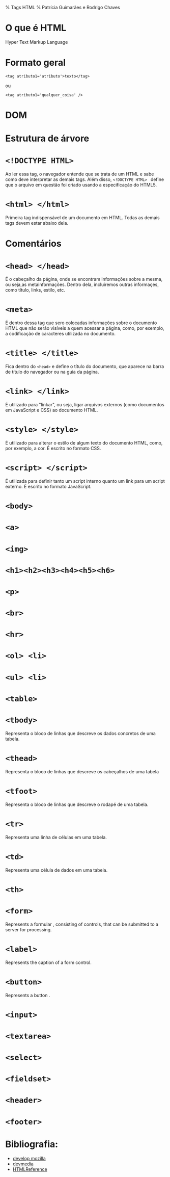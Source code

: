 % Tags HTML
% Patrícia Guimarães e Rodrigo Chaves

# O que é HTML

Hyper Text Markup Language

# Formato geral

`<tag atributo1='atributo'>texto</tag>`

ou

`<tag atributo1='qualquer_coisa' />`

<!-- aprender a centralizar o título -->
<!-- ### Iniciando um documento em HTML -->

# DOM

# Estrutura de árvore

# `<!DOCTYPE HTML> `

Ao ler essa tag, o navegador entende que se trata de um HTML e sabe como deve 
interpretar as demais tags. Além disso, `<!DOCTYPE HTML> ` define que o arquivo
em questão foi criado usando a especificação do HTML5.

# `<html> </html>` 

Primeira tag indispensável de um documento em HTML. 
Todas as demais tags devem estar abaixo dela. 


# Comentários

<!-- aprender a centralizar o título -->
<!-- # Inserindo meta informações -->

# `<head> </head>`

É o cabeçalho da página, onde se encontram informações sobre a mesma,
ou seja,as metainformações.
Dentro dela, incluiremos outras informaçes, como título, links, estilo, etc.

# `<meta>`

É dentro dessa tag que sero colocadas informações sobre o documento HTML que
não serão visíveis a quem acessar a página, como, por exemplo, a codificação
de caracteres utilizada no documento.

# `<title> </title>`

Fica dentro do `<head>` e define o título do documento, que aparece na barra
de título do navegador ou na guia da página.

# `<link> </link>`

É utilizado para "linkar", ou seja, ligar arquivos externos (como documentos
em JavaScript e CSS) ao documento HTML.

# `<style> </style>`

É utilizado para alterar o estilo de algum texto do documento HTML, como,
por exemplo, a cor. É escrito no formato CSS.

# `<script> </script>`

É utilizada para definir tanto um script interno quanto um link para um
script externo. É escrito no formato JavaScript.

<!-- ### Corpo do documento -->

# `<body>`

# `<a>`

# `<img>`

# `<h1><h2><h3><h4><h5><h6>`

# `<p>`

# `<br>`

# `<hr>`

<!-- ### Lista -->

# `<ol> <li>`

# `<ul> <li>`

<!-- ### Tabela -->
<!-- REMOVER <col>	Representa uma coluna da tabela. -->

# `<table>`

# `<tbody>`

Representa o bloco de linhas que descreve os dados concretos de uma tabela.

# `<thead>`

Representa o bloco de linhas que descreve os cabeçalhos de uma tabela

# `<tfoot>`

Representa o bloco de linhas que descreve o rodapé de uma tabela.

# `<tr>`

Representa uma linha de células em uma tabela.

# `<td>`

Representa uma célula de dados em uma tabela.

# `<th>`


<!-- ### Formulário -->

# `<form>`

Represents a formular , consisting of controls, that can be submitted to a server for processing.

# `<label>`

Represents the caption of a form control.

# `<button>`

Represents a button .

# `<input>`

# `<textarea>`

# `<select>`

# `<fieldset>`

<!-- html5 -->

# `<header>`

# `<footer>`

# Bibliografia:

+ [develop mozilla](https://developer.mozilla.org/pt-BR/docs/Web/HTML/HTML5/HTML5_element_list)
+ [devmedia](http://www.devmedia.com.br/comandos-e-tags-html5/23618)
+ [HTMLReference](http://htmlreference.io/element/meta/)
